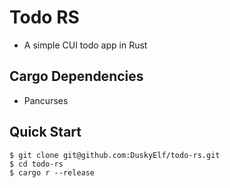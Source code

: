# Todo RS
- A simple CUI todo app in Rust

## Cargo Dependencies
- Pancurses

## Quick Start
```shell
$ git clone git@github.com:DuskyElf/todo-rs.git
$ cd todo-rs
$ cargo r --release
```
